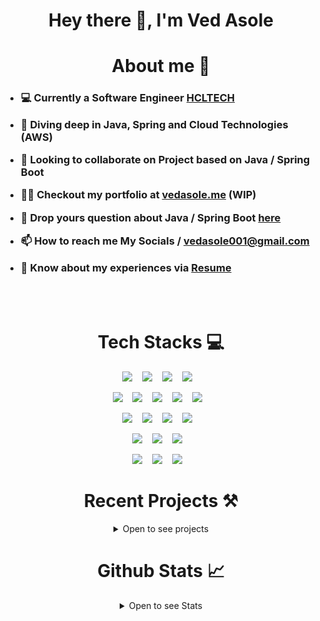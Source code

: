 <h1 align="center">Hey there 👋, I'm Ved Asole</h1>

<h1 align="center"> About me 🚀 </h1>

<h3 align="left">

- 💻 Currently a Software Engineer [HCLTECH](https://hcltech.com/)

- 🌱 Diving deep in **Java, Spring and Cloud Technologies (AWS)**

- 🤝 Looking to collaborate on Project based on **Java / Spring Boot**

- 👨‍💻 Checkout my portfolio at **[vedasole.me](http://vedasole.me) (WIP)**

- 💬 Drop yours question about **Java / Spring Boot** [here](https://github.com/ved-asole/ved-asole/issues)

- 📫 How to reach me **My Socials** / **<vedasole001@gmail.com>**

- 📄 Know about my experiences via [Resume](https://github.com/ved-asole/ved-asole/blob/master/Ved_Asole_Java_Developer_CV_Final.pdf)

</h3>

<br />
<br />

<h1 align="center">Tech Stacks 💻</h1>

<div align="center">

  <img src="https://img.shields.io/badge/spring-%236DB33F.svg?style=for-the-badge&logo=spring&logoColor=white"/>&nbsp;&nbsp;&nbsp;
  <img src="https://img.shields.io/badge/java-%23ED8B00.svg?style=for-the-badge&logo=openjdk&logoColor=white" />&nbsp;&nbsp;&nbsp;
  <img src="https://img.shields.io/badge/Spring_Boot-F2F4F9?style=for-the-badge&logo=spring-boot"/>&nbsp;&nbsp;&nbsp;
  <img src="https://img.shields.io/badge/javascript-%23323330.svg?style=for-the-badge&logo=javascript&logoColor=%23F7DF1E" />&nbsp;&nbsp;&nbsp;

<!-- HTML + CSS + Frameworks -->
  <img src="https://img.shields.io/badge/html5-%23E34F26.svg?style=for-the-badge&logo=html5&logoColor=white"/>&nbsp;&nbsp;&nbsp;
  <img src="https://img.shields.io/badge/css3-%231572B6.svg?style=for-the-badge&logo=css3&logoColor=white"/>&nbsp;&nbsp;&nbsp;
  <img src="https://img.shields.io/badge/Tailwind_CSS-38B2AC?style=for-the-badge&logo=tailwind-css&logoColor=white"/>&nbsp;&nbsp;&nbsp;
  <img src="https://img.shields.io/badge/react-%2320232a.svg?style=for-the-badge&logo=react&logoColor=%2361DAFB"/>&nbsp;&nbsp;&nbsp;
 <img src="https://img.shields.io/badge/bootstrap-%238511FA.svg?style=for-the-badge&logo=bootstrap&logoColor=white"/>&nbsp;&nbsp;&nbsp;

  
<!-- other Tools and tech -->
 <img src="https://img.shields.io/badge/Junit5-25A162?style=for-the-badge&logo=junit5&logoColor=white"/>&nbsp;&nbsp;&nbsp;
  <img src="https://img.shields.io/badge/apache_maven-C71A36?style=for-the-badge&logo=apachemaven&logoColor=white"/>&nbsp;&nbsp;&nbsp;
  <img src="https://img.shields.io/badge/git-%23F05033.svg?style=for-the-badge&logo=git&logoColor=white"/>&nbsp;&nbsp;&nbsp;
  <img src="https://img.shields.io/badge/markdown-%23000000.svg?style=for-the-badge&logo=markdown&logoColor=white"/>&nbsp;&nbsp;&nbsp;
  
  <!-- DBs -->
  <img src="https://img.shields.io/badge/mysql-%2300f.svg?style=for-the-badge&logo=mysql&logoColor=white"/>&nbsp;&nbsp;&nbsp;
  <img src="https://img.shields.io/badge/postgres-%23316192.svg?style=for-the-badge&logo=postgresql&logoColor=white"/>&nbsp;&nbsp;&nbsp;
  <img src="https://img.shields.io/badge/MongoDB-%234ea94b.svg?style=for-the-badge&logo=mongodb&logoColor=white"/>&nbsp;&nbsp;&nbsp;
 
<!-- cloud -->
 <img src="https://img.shields.io/badge/AWS-%23FF9900.svg?style=for-the-badge&logo=amazon-aws&logoColor=white"/>&nbsp;&nbsp;&nbsp;
 <img src="https://img.shields.io/badge/microsoft%20azure-0089D6?style=for-the-badge&logo=microsoft-azure&logoColor=white"/>&nbsp;&nbsp;&nbsp;
 <img src="https://img.shields.io/badge/Netlify-00C7B7?style=for-the-badge&logo=netlify&logoColor=white"/>&nbsp;&nbsp;&nbsp;

  <h1>Recent Projects ⚒️ </h1>
<details>
  <summary>Open to see projects</summary>

[![Blog API](https://github-readme-stats.vercel.app/api/pin/?username=ved-asole&repo=blog-application-api&theme=dark)](https://github.com/ved-asole/blog-application-api)

[![Blog API](https://github-readme-stats.vercel.app/api/pin/?username=ved-asole&repo=ved-veera-academy&theme=dark)](https://github.com/ved-asole/ved-veera-academy)

</details>
<h1>Github Stats  📈 </h1>

<details>
  <summary>Open to see Stats</summary>

  ![Top Langs](https://github-readme-stats.vercel.app/api/top-langs/?username=ved-asole&layout=compact&show_icons=true&theme=dark)

  ![Vignesh repo Stats](https://github-readme-stats.vercel.app/api?username=ved-asole&hide=contribs&show_icons=true&theme=dark)
</details>
</div>
